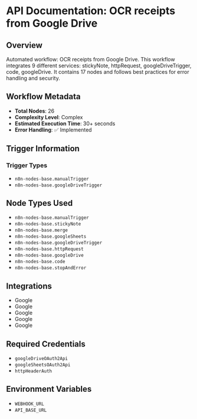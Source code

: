 # API Documentation: OCR receipts from Google Drive

## Overview
Automated workflow: OCR receipts from Google Drive. This workflow integrates 9 different services: stickyNote, httpRequest, googleDriveTrigger, code, googleDrive. It contains 17 nodes and follows best practices for error handling and security.

## Workflow Metadata
- **Total Nodes**: 26
- **Complexity Level**: Complex
- **Estimated Execution Time**: 30+ seconds
- **Error Handling**: ✅ Implemented

## Trigger Information
### Trigger Types
- `n8n-nodes-base.manualTrigger`
- `n8n-nodes-base.googleDriveTrigger`

## Node Types Used
- `n8n-nodes-base.manualTrigger`
- `n8n-nodes-base.stickyNote`
- `n8n-nodes-base.merge`
- `n8n-nodes-base.googleSheets`
- `n8n-nodes-base.googleDriveTrigger`
- `n8n-nodes-base.httpRequest`
- `n8n-nodes-base.googleDrive`
- `n8n-nodes-base.code`
- `n8n-nodes-base.stopAndError`

## Integrations
- Google
- Google
- Google
- Google
- Google

## Required Credentials
- `googleDriveOAuth2Api`
- `googleSheetsOAuth2Api`
- `httpHeaderAuth`

## Environment Variables
- `WEBHOOK_URL`
- `API_BASE_URL`
